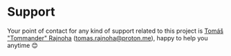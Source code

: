 # Support

Your point of contact for any kind of support related to this project is [Tomáš "Tommander" Rajnoha](https://github.com/tommander) ([tomas.rajnoha@proton.me](mailto:tomas.rajnoha@proton.me)), happy to help you anytime :blush:
